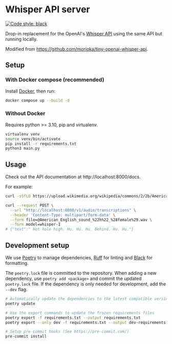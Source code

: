 # Whisper API server

[![Code style: black](https://img.shields.io/badge/code%20style-black-000000.svg)](https://github.com/psf/black)

Drop-in replacement for the OpenAI's [Whisper API](https://platform.openai.com/docs/models/whisper) using the same API but running locally.

Modified from https://github.com/morioka/tiny-openai-whisper-api.

## Setup

### With Docker compose (recommended)

Install [Docker](https://docs.docker.com/engine/install/), then run:

```bash
docker compose up --build -d
```

### Without Docker

Requires python >= 3.10, pip and virtualenv.

```bash
virtualenv venv
source venv/bin/activate
pip install -r requirements.txt
python3 main.py
```

## Usage

Check out the API documentation at http://localhost:8000/docs.

For example:
```bash
curl -sSfLO https://upload.wikimedia.org/wikipedia/commons/2/2b/American_English_sound_%22h%22_%28female%29.wav

curl --request POST \
  --url "http://localhost:8000/v1/audio/transcriptions" \
  --header 'Content-Type: multipart/form-data' \
  --form file=@American_English_sound_%22h%22_%28female%29.wav \
  --form model=whisper-1
# {"text":" Hot hole high. Hu. Hu. Hu. Behind. Hu. Hu."}
```

## Development setup

We use [Poetry](https://python-poetry.org/) to manage dependencies, [Ruff](https://docs.astral.sh/ruff/) for linting and [Black](https://black.readthedocs.io/en/stable/) for formatting.

The `poetry.lock` file is committed to the repository.
When adding a new dependency, use `poetry add <package>` and commit the updated `poetry.lock` file.
If the dependency is only needed for development, add the `--dev` flag.

```bash
# Automatically update the dependencies to the latest compatible version
poetry update

# Use the export commands to update the frozen requirements files
poetry export -f requirements.txt --output requirements.txt
poetry export --only dev -f requirements.txt --output dev-requirements.txt

# Setup pre-commit hooks (See https://pre-commit.com/)
pre-commit install
```
